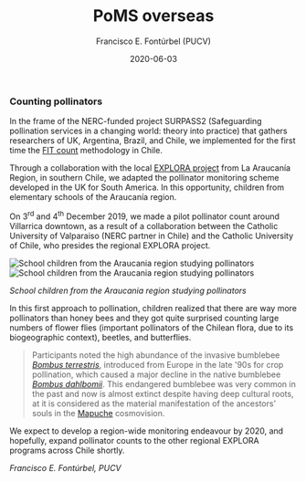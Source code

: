 ﻿---
layout: post
author: "Francisco E. Fontúrbel (PUCV)"
title: "PoMS overseas"
date: "2020-06-03"
image: images/blog/IMG_9632.JPG
categories: ["Citizen Science"]
tags: ["Citizen Science", "Monitoring", "Education"]
publish: true
---

### Counting pollinators

In the frame of the NERC-funded project SURPASS2 (Safeguarding pollination services in a changing world: theory into practice) that gathers researchers of UK, Argentina, Brazil, and Chile, we implemented for the first time the [FIT count](https://www.ceh.ac.uk/our-science/projects/pollinator-monitoring) methodology in Chile. 

Through a collaboration with the local [EXPLORA project](https://www.explora.cl/araucania) from La Araucanía Region, in southern Chile, we adapted the pollinator monitoring scheme developed in the UK for South America. In this opportunity, children from elementary schools of the Araucanía region. 

On 3<sup>rd</sup> and 4<sup>th</sup> December 2019, we made a pilot pollinator count around Villarrica downtown, as a result of a collaboration between the Catholic University of Valparaiso (NERC partner in Chile) and the Catholic University of Chile, who presides the regional EXPLORA project. 

![School children from the Araucania region studying pollinators ](/images/blog/IMG_9632.JPG#floatleft)
![School children from the Araucania region studying pollinators ](/images/blog/IMG_2871.JPG#floatright)

*School children from the Araucania region studying pollinators*

In this first approach to pollination, children realized that there are way more pollinators than honey bees and they got quite surprised counting large numbers of flower flies (important pollinators of the Chilean flora, due to its biogeographic context), beetles, and butterflies.

> Participants noted the high abundance of the invasive bumblebee [*Bombus terrestris*](https://en.wikipedia.org/wiki/Bombus_terrestris), introduced from Europe in the late '90s for crop pollination, which caused a major decline in the native bumblebee [*Bombus dahlbomii*](https://www.iucnredlist.org/species/21215142/100240441). This endangered bumblebee was very common in the past and now is almost extinct despite having deep cultural roots, at it is considered as the material manifestation of the ancestors’ souls in the [Mapuche](https://en.wikipedia.org/wiki/Mapuche) cosmovision.

We expect to develop a region-wide monitoring endeavour by 2020, and hopefully, expand pollinator counts to the other regional EXPLORA programs across Chile shortly. 
 

*Francisco E. Fontúrbel, PUCV* 